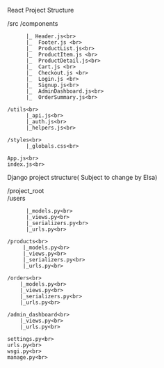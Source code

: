React Project Structure

/src
    /components
    
          |_ Header.js<br>
          |_  Footer.js <br>
          |_  ProductList.js<br>
          |_  ProductItem.js <br>
          |_  ProductDetail.js<br>
          |_  Cart.js <br>
          |_  Checkout.js <br>
          |_  Login.js <br>
          |_  Signup.js<br>
          |_  AdminDashboard.js<br>
          |_  OrderSummary.js<br>
      
    /utils<br>
          |_api.js<br>
          |_auth.js<br>
          |_helpers.js<br>
        
    /styles<br>
          |_globals.css<br>
        
    App.js<br>
    index.js<br>

Django project structure( Subject to change by Elsa)<br>

/project_root<br>
    /users<br>
    
          |_models.py<br>
          |_views.py<br>
          |_serializers.py<br>
          |_urls.py<br>
        
    /products<br>
         |_models.py<br>
         |_views.py<br>
         |_serializers.py<br>
         |_urls.py<br>
        
    /orders<br>
        |_models.py<br>
        |_views.py<br>
        |_serializers.py<br>
        |_urls.py<br>
        
    /admin_dashboard<br>
        |_views.py<br>
        |_urls.py<br>
        
    settings.py<br>
    urls.py<br>
    wsgi.py<br>
    manage.py<br>
